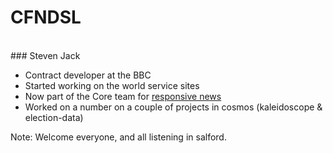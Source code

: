 # CFNDSL
<br>
### Steven Jack
<br>

* Contract developer at the BBC <!-- .element: class="fragment" -->
* Started working on the world service sites <!-- .element: class="fragment" -->
* Now part of the Core team for <!-- .element: class="fragment" --> [responsive news](http://m.bbc.co.uk/news)
* Worked on a number on a couple of projects in cosmos (kaleidoscope & election-data) <!-- .element: class="fragment" -->

Note:
Welcome everyone, and all listening in salford.
